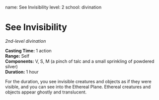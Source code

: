 name: See Invisibility
level: 2
school: divination

# See Invisibility 
_2nd-level divination_ 

**Casting Time:** 1 action    
**Range:** Self    
**Components:** V, S, M (a pinch of talc and a small sprinkling of powdered silver)    
**Duration:** 1 hour 

For the duration, you see invisible creatures and objects as if they were visible, and you can see into the Ethereal Plane. Ethereal creatures and objects appear ghostly and translucent. 